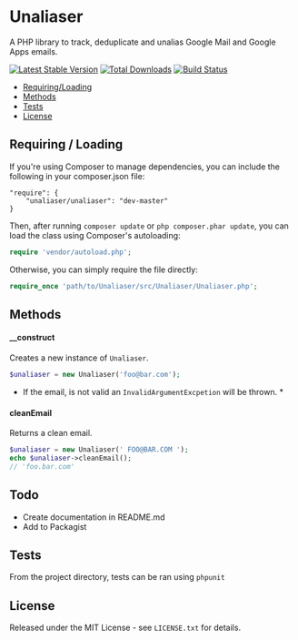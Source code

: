 # Unaliaser

A PHP library to track, deduplicate and unalias Google Mail and Google Apps emails.

[![Latest Stable Version](https://poser.pugx.org/lucasmichot/unaliaser/v/stable.png)](https://packagist.org/packages/lucasmichot/unaliaser)
[![Total Downloads](https://poser.pugx.org/lucasmichot/unaliaser/downloads.png)](https://packagist.org/packages/lucasmichot/unaliaser)
[![Build Status](https://travis-ci.org/lucasmichot/unaliaser.png)](https://travis-ci.org/lucasmichot/unaliaser)

* [Requiring/Loading](#requiringloading)
* [Methods](#methods)
* [Tests](#tests)
* [License](#license)

## Requiring / Loading

If you're using Composer to manage dependencies, you can include the following
in your composer.json file:

    "require": {
        "unaliaser/unaliaser": "dev-master"
    }

Then, after running `composer update` or `php composer.phar update`, you can
load the class using Composer's autoloading:

```php
require 'vendor/autoload.php';
```

Otherwise, you can simply require the file directly:

```php
require_once 'path/to/Unaliaser/src/Unaliaser/Unaliaser.php';
```

## Methods

#### __construct

Creates a new instance of `Unaliaser`.

```php
$unaliaser = new Unaliaser('foo@bar.com');
```

* If the email, is not valid an `InvalidArgumentExcpetion` will be thrown. *

#### cleanEmail

Returns a clean email.

```php
$unaliaser = new Unaliaser(' FOO@BAR.COM ');
echo $unaliaser->cleanEmail();
// 'foo.bar.com'
```

## Todo

* Create documentation in README.md
* Add to Packagist

## Tests

From the project directory, tests can be ran using `phpunit`

## License

Released under the MIT License - see `LICENSE.txt` for details.
